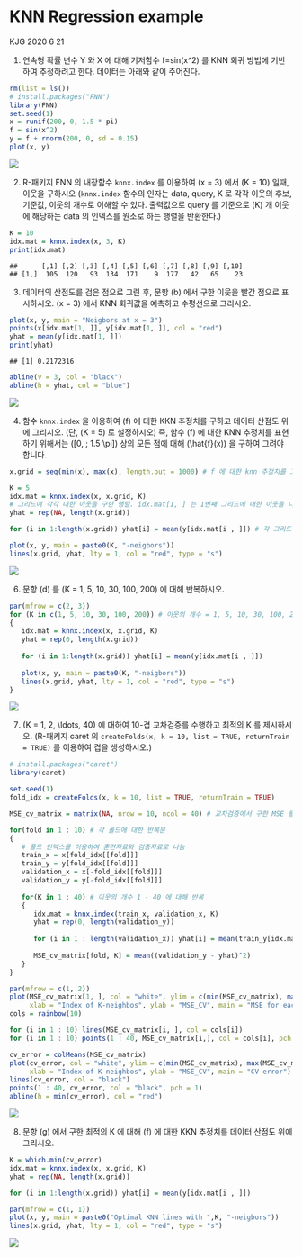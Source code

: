 KNN Regression example
================
KJG
2020 6 21

1)  연속형 확률 변수 Y 와 X 에 대해 기저함수 f=sin(x^2) 를 KNN 회귀 방법에 기반하여 추정하려고 한다.
    데이터는 아래와 같이 주어진다.

<!-- end list -->

``` r
rm(list = ls())
# install.packages("FNN")
library(FNN)
set.seed(1)
x = runif(200, 0, 1.5 * pi)
f = sin(x^2)
y = f + rnorm(200, 0, sd = 0.15)
plot(x, y)
```

![](KNN_regression_example_files/figure-gfm/unnamed-chunk-1-1.png)<!-- -->

2)  R-패키지 FNN 의 내장함수 `knnx.index` 를 이용하여 \(x = 3\) 에서 \(K = 10\) 일때, 이웃을
    구하시오 (`knnx.index` 함수의 인자는 data, query, K 로 각각 이웃의 후보, 기준값, 이웃의 개수로
    이해할 수 있다. 출력값으로 query 를 기준으로 \(K\) 개 이웃에 해당하는 data 의 인덱스를 원소로 하는
    행렬을 반환한다.)

<!-- end list -->

``` r
K = 10
idx.mat = knnx.index(x, 3, K)
print(idx.mat)
```

    ##      [,1] [,2] [,3] [,4] [,5] [,6] [,7] [,8] [,9] [,10]
    ## [1,]  105  120   93  134  171    9  177   42   65    23

3)  데이터의 산점도를 검은 점으로 그린 후, 문항 (b) 에서 구한 이웃을 빨간 점으로 표시하시오. \(x = 3\) 에서
    KNN 회귀값을 예측하고 수평선으로 그리시오.

<!-- end list -->

``` r
plot(x, y, main = "Neigbors at x = 3")
points(x[idx.mat[1, ]], y[idx.mat[1, ]], col = "red")
yhat = mean(y[idx.mat[1, ]])
print(yhat)
```

    ## [1] 0.2172316

``` r
abline(v = 3, col = "black")
abline(h = yhat, col = "blue")
```

![](KNN_regression_example_files/figure-gfm/unnamed-chunk-3-1.png)<!-- -->

4)  함수 `knnx.index` 을 이용하여 \(f\) 에 대한 KKN 추정치를 구하고 데이터 산점도 위에 그리시오. (단,
    \(K = 5\) 로 설정하시오) 즉, 함수 \(f\) 에 대한 KNN 추정치를 표현하기 위해서는
    \([0, \; 1.5 \pi]\) 상의 모든 점에 대해 \(\hat{f}(x)\) 을 구하여 그려야 합니다.

<!-- end list -->

``` r
x.grid = seq(min(x), max(x), length.out = 1000) # f 에 대한 knn 추정치를 그리기 위한 그리드

K = 5
idx.mat = knnx.index(x, x.grid, K)
# 그리드에 각각 대한 이웃을 구한 행렬. idx.mat[1, ] 는 1번째 그리드에 대한 이웃을 나타낸다.
yhat = rep(NA, length(x.grid))

for (i in 1:length(x.grid)) yhat[i] = mean(y[idx.mat[i , ]]) # 각 그리드에 대한 knn 추정값 생성

plot(x, y, main = paste0(K, "-neigbors"))
lines(x.grid, yhat, lty = 1, col = "red", type = "s")
```

![](KNN_regression_example_files/figure-gfm/unnamed-chunk-4-1.png)<!-- -->

6)  문항 (d) 를 \(K = 1, 5, 10, 30, 100, 200\) 에 대해 반복하시오.

<!-- end list -->

``` r
par(mfrow = c(2, 3))
for (K in c(1, 5, 10, 30, 100, 200)) # 이웃의 개수 = 1, 5, 10, 30, 100, 200 에 대해 반복
{
   idx.mat = knnx.index(x, x.grid, K)
   yhat = rep(0, length(x.grid))
   
   for (i in 1:length(x.grid)) yhat[i] = mean(y[idx.mat[i , ]])
   
   plot(x, y, main = paste0(K, "-neigbors"))
   lines(x.grid, yhat, lty = 1, col = "red", type = "s")
}
```

![](KNN_regression_example_files/figure-gfm/unnamed-chunk-5-1.png)<!-- -->

7)  \(K = 1, 2, \ldots, 40\) 에 대하여 10-겹 교차검증를 수행하고 최적의 K 를 제시하시오. (R-패키지
    caret 의 `createFolds(x, k = 10, list = TRUE, returnTrain = TRUE)` 를
    이용하여 겹을 생성하시오.)

<!-- end list -->

``` r
# install.packages("caret")
library(caret)

set.seed(1)
fold_idx = createFolds(x, k = 10, list = TRUE, returnTrain = TRUE)

MSE_cv_matrix = matrix(NA, nrow = 10, ncol = 40) # 교차검증에서 구한 MSE 를 저장하기 위핸 행렬

for(fold in 1 : 10) # 각 폴드에 대한 반복문
{
   # 폴드 인덱스를 이용하여 훈련자료와 검증자료로 나눔
   train_x = x[fold_idx[[fold]]]
   train_y = y[fold_idx[[fold]]]
   validation_x = x[-fold_idx[[fold]]]
   validation_y = y[-fold_idx[[fold]]]
      
   for(K in 1 : 40) # 이웃의 개수 1 - 40 에 대해 반복
   {
      idx.mat = knnx.index(train_x, validation_x, K)
      yhat = rep(0, length(validation_y))
      
      for (i in 1 : length(validation_x)) yhat[i] = mean(train_y[idx.mat[i, ]])
      
      MSE_cv_matrix[fold, K] = mean((validation_y - yhat)^2)
   }
}

par(mfrow = c(1, 2))
plot(MSE_cv_matrix[1, ], col = "white", ylim = c(min(MSE_cv_matrix), max(MSE_cv_matrix)),
     xlab = "Index of K-neighbos", ylab = "MSE_CV", main = "MSE for each fold")
cols = rainbow(10)

for (i in 1 : 10) lines(MSE_cv_matrix[i, ], col = cols[i])
for (i in 1 : 10) points(1 : 40, MSE_cv_matrix[i,], col = cols[i], pch = i)

cv_error = colMeans(MSE_cv_matrix)
plot(cv_error, col = "white", ylim = c(min(MSE_cv_matrix), max(MSE_cv_matrix)),
     xlab = "Index of K-neighbos", ylab = "MSE_CV", main = "CV error")
lines(cv_error, col = "black")
points(1 : 40, cv_error, col = "black", pch = 1)
abline(h = min(cv_error), col = "red")
```

![](KNN_regression_example_files/figure-gfm/unnamed-chunk-6-1.png)<!-- -->

8)  문항 (g) 에서 구한 최적의 K 에 대해 \(f\) 에 대한 KKN 추정치를 데이터 산점도 위에 그리시오.

<!-- end list -->

``` r
K = which.min(cv_error)
idx.mat = knnx.index(x, x.grid, K)
yhat = rep(NA, length(x.grid))

for (i in 1:length(x.grid)) yhat[i] = mean(y[idx.mat[i , ]])

par(mfrow = c(1, 1))
plot(x, y, main = paste0("Optimal KNN lines with ",K, "-neigbors"))
lines(x.grid, yhat, lty = 1, col = "red", type = "s")
```

![](KNN_regression_example_files/figure-gfm/unnamed-chunk-7-1.png)<!-- -->
